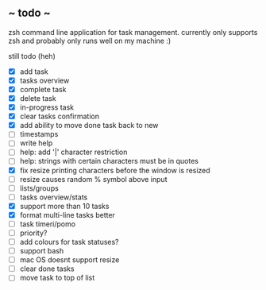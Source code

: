 

 ## ~ todo ~

zsh command line application for task management. currently only supports zsh and probably only runs well on my machine :)


 still todo (heh)
 - [x] add task
 - [x] tasks overview
 - [x] complete task
 - [x] delete task
 - [x] in-progress task
 - [x] clear tasks confirmation
 - [x] add ability to move done task back to new
 - [ ] timestamps
 - [ ] write help
 - [ ] help: add '|' character restriction
 - [ ] help: strings with certain characters must be in quotes
 - [x] fix resize printing characters before the window is resized
 - [ ] resize causes random % symbol above input
 - [ ] lists/groups
 - [ ] tasks overview/stats
 - [x] support more than 10 tasks
 - [x] format multi-line tasks better
 - [ ] task timeri/pomo
 - [ ] priority?
 - [ ] add colours for task statuses?
 - [ ] support bash
 - [ ] mac OS doesnt support resize
 - [ ] clear done tasks
 - [ ] move task to top of list
